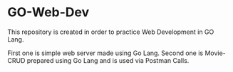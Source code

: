 # GO-Web-Dev
This repository is created in order to practice Web Development in GO Lang.

First one is simple web server made using Go Lang.
Second one is Movie-CRUD prepared using Go Lang and is used via Postman Calls.
